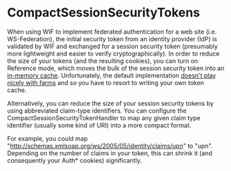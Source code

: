 # CompactSessionSecurityTokens

When using WIF to implement federated authentication for a web site (i.e. WS-Federation), the initial security token from an identity provider (IdP) is validated by WIF and exchanged for a session security token (presumably more lightweight and easier to verify cryptographically).
In order to reduce the size of your tokens (and the resulting cookies), you can turn on Reference mode, which moves the bulk of the session security token into an [in-memory cache](https://msdn.microsoft.com/en-us/library/system.identitymodel.tokens.sessionsecuritytokencache(v=vs.110).aspx).
Unfortunately, the default implementation [doesn't play nicely with farms](https://msdn.microsoft.com/en-us/library/hh545457%28v=vs.110%29.aspx) and so you have to resort to writing your own token cache.

Alternatively, you can reduce the size of your session security tokens by using abbreviated claim-type identifiers. You can configure the CompactSessionSecurityTokenHandler to map any given claim type identifier (usually some kind of URI) into a more compact format.

For example, you could map "http://schemas.xmlsoap.org/ws/2005/05/identity/claims/upn" to "upn".
Depending on the number of claims in your token, this can shrink it (and consequently your Auth* cookies) significantly.
